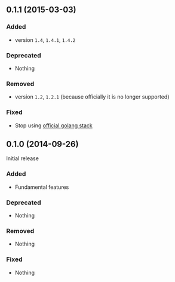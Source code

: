 ## 0.1.1 (2015-03-03)

### Added

- version `1.4`, `1.4.1`, `1.4.2`

### Deprecated

- Nothing

### Removed

- version `1.2`, `1.2.1` (because officially it is no longer supported)

### Fixed

- Stop using [official golang stack](https://registry.hub.docker.com/_/golang/)

## 0.1.0 (2014-09-26)

Initial release

### Added

- Fundamental features

### Deprecated

- Nothing

### Removed

- Nothing

### Fixed

- Nothing



